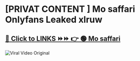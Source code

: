 
 # [PRIVAT CONTENT ] Mo saffari Onlyfans Leaked xlruw

## <h2><a href="https://clipsfans.com/Mo_saffari&ref=git">🔗 Click to LINKS ⏩⏩ 👉 🟢 Mo saffari </a></h2>

<a href="https://clipsfans.com/Mo_saffari&ref=git" rel="nofollow" data-target="animated-image.originalLink"><img src="https://i.ibb.co.com/xMMVF88/686577567.gif" alt="Viral Video Original" style="max-width: 100%; display: inline-block;" data-target="animated-image.originalImage"></a>

